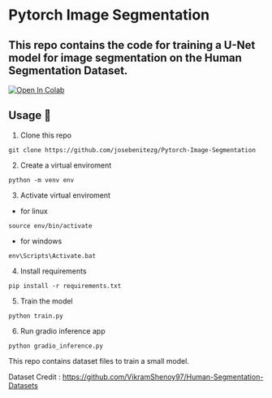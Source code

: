 # Pytorch Image Segmentation

## This repo contains the code for training a U-Net model for image segmentation on the Human Segmentation Dataset.

<a href="https://colab.research.google.com/github/josebenitezg/Pytorch-Image-Segmentation/blob/main/Learn_PyTorch_ImageSegmentation.ipynb" target="_parent"><img src="https://colab.research.google.com/assets/colab-badge.svg" alt="Open In Colab"> 
</a>

## Usage :nut_and_bolt:

1. Clone this repo

```
git clone https://github.com/josebenitezg/Pytorch-Image-Segmentation
```

2. Create a virtual enviroment

```
python -m venv env
```

3. Activate virtual enviroment

- for linux

```
source env/bin/activate
```

- for windows

```
env\Scripts\Activate.bat
```

4. Install requirements

```
pip install -r requirements.txt
```

5. Train the model

```
python train.py
```

6. Run gradio inference app

```
python gradio_inference.py
```

This repo contains dataset files to train a small model.

Dataset Credit : https://github.com/VikramShenoy97/Human-Segmentation-Datasets